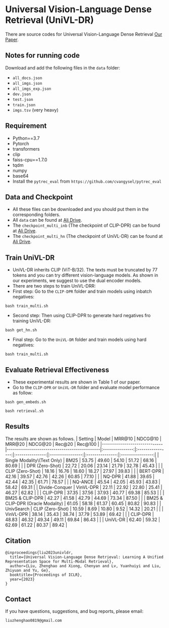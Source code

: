 #  Universal Vision-Language Dense Retrieval (UniVL-DR)
There are source codes for Universal Vision-Language Dense Retrieval [Our Paper](https://openreview.net/pdf?id=PQOlkgsBsik).

## Notes for running code
Download and add the following files in the `data` folder: 
- `all_docs.json`
- `all_imgs.json`
- `all_imgs_exp.json`
- `dev.json`
- `test.json`
- `train.json`
- `imgs.tsv` (very heavy)

## Requirement
* Python==3.7
* Pytorch
* transformers
* clip
* faiss-cpu==1.7.0
* tqdm
* numpy
* base64
* Install the ``pytrec_eval`` from ``https://github.com/cvangysel/pytrec_eval``


## Data and Checkpoint
* All these files can be downloaded and you should put them in the corresponding folders.
* All ``data`` can be found at [Ali Drive](https://thunlp.oss-cn-qingdao.aliyuncs.com/UniVLDR/data.zip).
* The ``checkpoint_multi_inb`` (The checkpoint of CLIP-DPR) can be found at [Ali Drive](https://thunlp.oss-cn-qingdao.aliyuncs.com/UniVLDR/checkpoint_multi_inb.zip).
* The ``checkpoint_multi_hn``  (The checkpoint of UniVL-DR) can be found at [Ali Drive](https://thunlp.oss-cn-qingdao.aliyuncs.com/UniVLDR/checkpoint_multi_hn.zip).

## Train UniVL-DR
* UniVL-DR inherits CLIP (ViT-B/32). The texts must be truncated by 77 tokens and you can try different vision-language models. As shown in our experiments, we suggest to use the dual encoder models.
* There are two steps to train UniVL-DRR:
* First step: Go to the ``CLIP-DPR`` folder and train models using inbatch negatives:
```
bash train_multi.sh
```
* Second step: Then using CLIP-DPR to generate hard negatives fro training UniVL-DR: 
```
bash get_hn.sh
```
* Final step: Go to the ``UniVL-DR`` folder and train models using hard negatives: 
```
bash train_multi.sh
```

## Evaluate Retrieval Effectiveness
* These experimental results are shown in Table 1 of our paper.
* Go to the ``CLIP-DPR`` or ``UniVL-DR`` folder and evaluate model performance as follow:
```
bash gen_embeds.sh
```
```
bash retrieval.sh
```



## Results
The results are shown as follows.
| Setting             | Model                               | MRR@10 | NDCG@10 | MRR@20 | NDCG@20 | Rec@20 | Rec@100 |
|------------------------------|----------------------------------------------|:---------------:|:----------------:|:---------------:|:----------------:|:---------------:|:----------------:|
| Single Modality\\(Text Only) | BM25                                         |      53.75      |       49.60      |      54.10      |       51.72      |      68.16      |       80.69      |
|                              | DPR (Zero-Shot)   |      22.72      |       20.06      |      23.14      |       21.79      |      32.78      |       45.43      |
|                              | CLIP (Zero-Shot) |      18.16      |       16.76      |      18.60      |       18.27      |      27.97      |       39.83      |
|                              | BERT-DPR          |      42.16      |       39.57      |      42.76      |       42.26      |      60.85      |       77.10      |
|                              | NQ-DPR            |      41.88      |       39.65      |      42.44      |       42.35      |      61.71      |       78.57      |
|                              | NQ-ANCE         |      45.54      |       42.05      |      45.93      |       43.83      |      58.42      |       69.31      |
| Divide-Conquer               | VinVL-DPR                                    |      22.11      |       22.92      |      22.80      |       25.41      |      46.27      |       62.82      |
|                              | CLIP-DPR                                     |      37.35      |       37.56      |      37.93      |       40.77      |      69.38      |       85.53      |
|                              | BM25 & CLIP-DPR                             |      42.27      |       41.58      |      42.79      |       44.69      |      73.34      |       87.50      |
|                              | BM25 & CLIP-DPR (Oracle Modality)           |      61.05      |       58.18      |      61.37      |       60.45      |  80.82 |  90.83  |
| UnivSearch                   | CLIP (Zero-Shot)                             |      10.59      |       8.69       |      10.80      |       9.52       |      14.32      |       20.21      |
|                              | VinVL-DPR                                    |      38.14      |       35.43      |      38.74      |       37.79      |      53.89      |       69.42      |
|                              | CLIP-DPR                                     |      48.83      |       46.32      |      49.34      |       49.11      |      69.84      |       86.43      |
|                              | UniVL-DR                                     |  62.40 |  59.32  |  62.69 |  61.22  |      80.37      |       89.42      |






## Citation
```
@inproceedings{liu2023univldr,
  title={Universal Vision-Language Dense Retrieval: Learning A Unified Representation Space for Multi-Modal Retrieval},
  author={Liu, Zhenghao and Xiong, Chenyan and Lv, Yuanhuiyi and Liu, Zhiyuan and Yu, Ge},
  booktitle={Proceedings of ICLR},
  year={2023}
}
```

## Contact
If you have questions, suggestions, and bug reports, please email:
```
liuzhenghao0819@gmail.com
```
